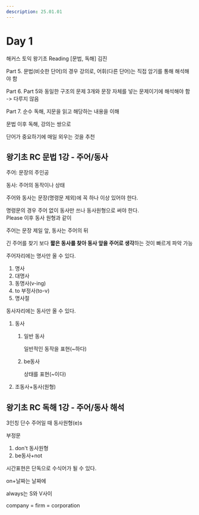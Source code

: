 ```yaml
---
description: 25.01.01
---
```


# Day 1

해커스 토익 왕기초 Reading \[문법, 독해] 김진

Part 5. 문법(비슷한 단어)의 경우 강의로, 어휘(다른 단어)는 직접 암기를 통해 해석해야 함

Part 6. Part 5와 동일한 구조의 문제 3개와 문장 자체를 넣는 문제이기에 해석해야 함 -> 다루지 않음

Part 7. 순수 독해, 지문을 읽고 해당하는 내용을 이해

문법 이후 독해, 강의는 쌍으로

단어가 중요하기에 매일 외우는 것을 추천

## 왕기초 RC 문법 1강 - 주어/동사

주어: 문장의 주인공

동사: 주어의 동작이나 상태

주어와 동사는 문장(명령문 제외)에 꼭 하나 이상 있어야 한다.

명령문의 경우 주어 없이 동사만 쓰나 동사원형으로 써야 한다.\
Please 이후 동사 원형과 같이

주어는 문장 제일 앞, 동사는 주어의 뒤

긴 주어를 찾기 보다 **짧은 동사를 찾아 동사 앞을 주어로 생각**하는 것이 빠르게 파악 가능

주어자리에는 명사만 올 수 있다.

1. 명사
2. 대명사
3. 동명사(v-ing)
4. to 부정사(to-v)
5. 명사절

동사자리에는 동사만 올 수 있다.

1. 동사
   1.  일반 동사

       일반적인 동작을 표현(\~하다)
   2.  be동사

       상태를 표현(\~이다)
2. 조동사+동사(원형)

## 왕기초 RC 독해 1강 - 주어/동사 해석

3인칭 단수 주어일 때 동사원형(e)s

부정문

1. don't 동사원형
2. be동사+not

시간표현은 단독으로 수식어가 될 수 있다.

on+날짜는 날짜에

always는 S와 V사이

company = firm = corporation
